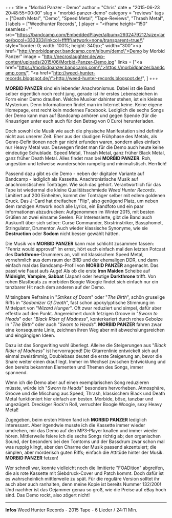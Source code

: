 +++
title = "Morbid Panzer - Demo"
author = "Chris"
date = "2015-06-23 20:48:55+00:00"
slug = "morbid-panzer-demo"
category = "reviews"
tags = ["Death Metal", "Demo", "Speed Metal", "Tape-Reviews", "Thrash Metal", ]
labels = ["Weedhunter Records", ]
player = "<iframe height=\"150\" seamless=\"\" src=\"https://bandcamp.com/EmbeddedPlayer/album=2932479212/size=large/bgcol=333333/linkcol=ffffff/artwork=none/transparent=true/\" style=\"border: 0; width: 100%; height: 340px;\" width=\"300\"><a href=\"http://morbidpanzer.bandcamp.com/album/demo\">Demo by Morbid Panzer</a></iframe>"
image = "http://necroslaughter.de/wp-content/uploads/2015/06/Morbid-Panzer-Demo.jpg"
links = ["<a href=\"https://morbidpanzer.bandcamp.com/\">https://morbidpanzer.bandcamp.com/</a>", "<a href=\"http://weed-hunter-records.blogspot.de/\">http://weed-hunter-records.blogspot.de/</a>", ]
+++

**MORBID PANZER** sind ein lebender Anachronismus. Dabei ist die Band selber eigentlich noch recht jung, gerade ist ihr erstes Lebenszeichen in Form einer Demo draußen. Welche Musiker dahinter stehen, ist ein kleines Mysterium. Denn Informationen findet man im Internet keine. Keine eigene Homepage, erst recht kein modernes Facebook. Lediglich die sechs Songs der Demo kann man auf Bandcamp anhören und gegen Spende (für die Knausrigen unter euch auch für den Betrag von 0 Euro) herunterladen.

Doch sowohl die Musik wie auch die physische Manifestation sind definitiv nicht aus unserer Zeit. Eher aus der räudigen Frühphase des Metals, als Genre-Definitionen noch gar nicht erfunden waren, sondern alles einfach nur Heavy Metal war. Deswegen findet man für die Demo auch heute keine eindeutige Schublade. Speed Metal, Thrash Metal, ganz früher Black Metal, ganz früher Death Metal. Alles findet man bei **MORBID PANZER**. Roh, ungestüm und teilweise wunderschön rumpelig und minimalistisch. Herrlich!

Passend dazu gibt es die Demo - neben der digitalen Variante auf Bandcamp - lediglich als Kassette. Anachronistische Musik auf anachronistischem Tonträger. Wie sich das gehört. Verantwortlich für das Tape ist wiedermal die kleine Qualitätsschmiede _Weed Hunter Records_. Limitiert auf 200 Einheiten, kommt der Tonträger selber mit edlem goldenen Druck. Das J-Card hat dreifachen "Flip", also genügend Platz, um neben dem ranzigen Artwork noch alle Lyrics, ein Bandfoto und ein paar Informationen abzudrucken: Aufgenommen im Winter 2015, mit besten Grüßen an zwei einsame Seelen. Für Interessierte, gibt die Band auch Auskunft über sich selber: Curse Commander, Sixstrinstriker, Bassphomet, Stringulator, Drumentor. Auch wieder klassische Synonyme, wie sie **Destruction** oder **Sodom** nicht besser gewählt hätten.

Die Musik von **MORBID PANZER** kann man schlicht zusammen fassen: "Fenriz would approve!" Im ernst, hört euch einfach mal den letzten Potcast des **Darkthrone**-Drummers an, voll mit klassischem Speed Metal, vornehmlich aus dem raum der BRD und der ehemaligen DDR, und dann einfach mal das Bandcamp-Profil von **MORBID PANZER** angemacht. Das passt wie Faust aufs Auge!
Als ob die erste **Iron Maiden** Scheibe auf **Midnight**, **Vampire**, **Sabbat** (Japan) oder heutige **Darkthrone** trifft. Von rohen Blastbeats zu morbiden Boogie Woogie findet sich einfach nur ein tanzbarer Hit nach dem anderen auf der Demo.

Mitsingbare Refrains in "_Strikes of Doom_" oder "_The Birth_", schön gruselige Riffs in "_Sodomizer Of Death_", fast schon apokylyptische Stimmung im Mittelpart von "_Wizard Hunger_". Oft zwar reduziert und simpel, dafür aber effektiv auf den Punkt. Angereichert durch fetzigen Groove in "_Sworn to Heads_" oder "_Black Rider of Madness_", konterkariert durch rohes Gebolze in "_The Birth_" oder auch "_Sworn to Heads_". **MORBID PANZER** fahren zwar eine konsequente Linie, zeichnen ihren Weg aber mit abwechslungsreichen und eingängigen Ideen.

Dazu ist das Songwriting wohl überlegt. Alleine die Steigerungen aus "_Black Rider of Madness_" ist hervorragend! Die Gitarrenlinie entwickelt sich auf einmal zweistimmig, Doublebass deutet die erste Steigerung an, bevor die Snare weiter einen drauf legt. Immer im Wechsel zwischen Entwicklung und den bereits bekannten Elementen und Themen des Songs, immer spannend.

Wenn ich die Demo aber auf einen exemplarischen Song reduzieren müsste, würde ich "_Sworn to Heads_" besonders hervorheben. Atmosphäre, Groove und die Mischung aus Speed, Thrash, klassischem Black und Death Metal funktioniert hier einfach am besten. Morbide, böse, tanzbar und ungezügelt. Dreckiger Rock'n Roll, verruchter Boogie Woogie, sexy Heavy Metal!

Zugegeben, beim ersten Hören fand ich **MORBID PANZER** lediglich interessant. Aber irgendwie musste ich die Kassette immer wieder umdrehen, mir das Demo auf den MP3-Player knallen und immer wieder hören. Mittlerweile feiere ich die sechs Songs richtig ab; den organischen Sound, der besonders bei den Tomtoms und der Bassdrum zwar schon mal was ruppig klingt, aber den Charme der Musik passend akzentuiert; die simplen, aber mörderisch guten Riffs; einfach die Attitüde hinter der Musik. **MORBID PANZER** fetzen!

Wer schnell war, konnte vielleicht noch die limitierte "FOADition" abgreifen, die als rote Kassette mit Siebdruck-Cover und Patch kommt. Doch dafür ist es wahrscheinlich mittlerweile zu spät. Für die reguläre Version solltet ihr auch aber auch ranhalten, denn meine Kopie ist bereits Nummer 132/200! Und nachher ist das Gejammer genau so groß, wie die Preise auf eBay hoch sind. Das Demo rockt, also zögert nicht!





---
**Infos**
Weed Hunter Records - 2015
Tape - 6 Lieder / 24:11 Min.
